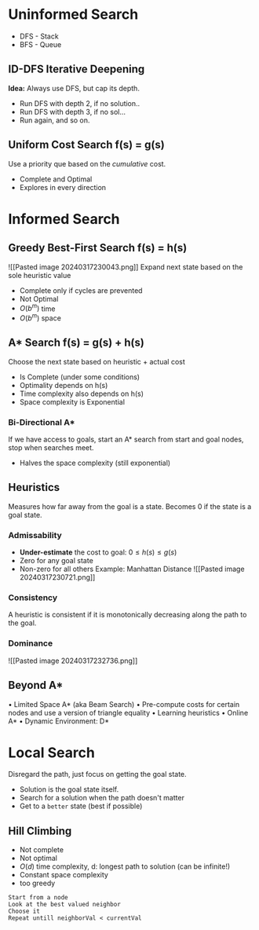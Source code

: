 # Uninformed Search
- DFS - Stack
- BFS - Queue

## ID-DFS Iterative Deepening
**Idea:** Always use DFS, but cap its depth.
- Run DFS with depth 2, if no solution..
- Run DFS with depth 3, if no sol...
- Run again, and so on.

## Uniform Cost Search f(s) = g(s)
Use a priority que based on the *cumulative* cost.
- Complete and Optimal
- Explores in every direction


# Informed Search
## Greedy Best-First Search f(s) = h(s)
![[Pasted image 20240317230043.png]]
Expand next state based on the sole heuristic value
- Complete only if cycles are prevented
- Not Optimal
- $O(b^m)$ time
- $O(b^m)$ space
## A* Search f(s) = g(s) + h(s)
Choose the next state based on heuristic + actual cost

- Is Complete (under some conditions)
- Optimality depends on h(s)
- Time complexity also depends on h(s)
- Space complexity is Exponential

### Bi-Directional A*
If we have access to goals, start an A* search from start and goal nodes, stop when searches meet.
- Halves the space complexity (still exponential)
## Heuristics
Measures how far away from the goal is a state.
Becomes 0 if the state is a goal state.
### Admissability
- **Under-estimate** the cost to goal: $0 \le h(s) \le g(s)$ 
- Zero for any goal state
- Non-zero for all others
Example: Manhattan Distance
![[Pasted image 20240317230721.png]]
### Consistency
A heuristic is consistent if it is monotonically decreasing along the path to the goal.


### Dominance
![[Pasted image 20240317232736.png]]
 
## Beyond A*
• Limited Space A* (aka Beam Search) 
• Pre-compute costs for certain nodes and use a version of triangle equality 
• Learning heuristics 
• Online A*
• Dynamic Environment: D*

# Local Search
Disregard the path, just focus on getting the goal state.
- Solution is the goal state itself.
- Search for a solution when the path doesn't matter
- Get to a `better` state (best if possible)

## Hill Climbing
- Not complete
- Not optimal
- $O(d)$ time complexity, d: longest path to solution (can be infinite!)
- Constant space complexity
- too greedy

```
Start from a node
Look at the best valued neighbor
Choose it
Repeat untill neighborVal < currentVal
```